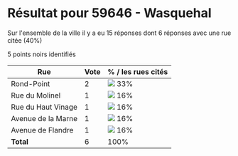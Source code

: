 # Résultat pour 59646 - Wasquehal

Sur l'ensemble de la ville il y a eu 15 réponses dont 6 réponses avec une rue citée (40%)

5 points noirs identifiés

| Rue | Vote | % / les rues cités|
|-----|------|-------------------|
| Rond-Point | 2 | <img src="../../img/bar_33.gif" />&nbsp;33%|
| Rue du Molinel | 1 | <img src="../../img/bar_16.gif" />&nbsp;16%|
| Rue du Haut Vinage | 1 | <img src="../../img/bar_16.gif" />&nbsp;16%|
| Avenue de la Marne | 1 | <img src="../../img/bar_16.gif" />&nbsp;16%|
| Avenue de Flandre | 1 | <img src="../../img/bar_16.gif" />&nbsp;16%|
| **Total** | 6 | 100%|
